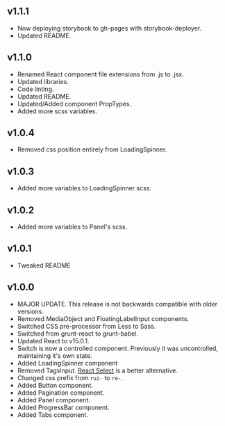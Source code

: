 ## v1.1.1
* Now deploying storybook to gh-pages with storybook-deployer.
* Updated README.

## v1.1.0
* Renamed React component file extensions from .js to .jsx.
* Updated libraries.
* Code linting.
* Updated README.
* Updated/Added component PropTypes.
* Added more scss variables.

## v1.0.4
* Removed css position entirely from LoadingSpinner.

## v1.0.3
* Added more variables to LoadingSpinner scss.

## v1.0.2
* Added more variables to Panel's scss.

## v1.0.1
* Tweaked README

## v1.0.0

* MAJOR UPDATE. This release is not backwards compatible with older versions.
* Removed MediaObject and FloatingLabelInput components.
* Switched CSS pre-processor from Less to Sass.
* Switched from grunt-react to grunt-babel.
* Updated React to v15.0.1.
* Switch is now a controlled component. Previously it was uncontrolled, maintaining it's own state.
* Added LoadingSpinner component
* Removed TagsInput. [React Select](http://jedwatson.github.io/react-select/) is a better alternative.
* Changed css prefix from `rui-` to `re-`.
* Added Button component.
* Added Pagination component.
* Added Panel component.
* Added ProgressBar component.
* Added Tabs component.

